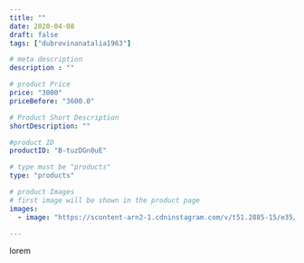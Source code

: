 ```yaml
---
title: ""
date: 2020-04-08
draft: false
tags: ["dubrovinanatalia1963"]

# meta description
description : ""

# product Price
price: "3000"
priceBefore: "3600.0"

# Product Short Description
shortDescription: ""

#product ID
productID: "B-tuzDGn0uE"

# type must be "products"
type: "products"

# product Images
# first image will be shown in the product page
images:
  - image: "https://scontent-arn2-1.cdninstagram.com/v/t51.2885-15/e35/92390468_864397947335161_5632983391800974437_n.jpg?se=7&tp=1&_nc_ht=scontent-arn2-1.cdninstagram.com&_nc_cat=101&_nc_ohc=NI5H3jQ8XuIAX-Ph2hs&ccb=7-4&oh=76e9b513f6a3b3f3d87212c1c9c3ee7d&oe=6084F798&ig_cache_key=MjI4MjY4NjQwNDMxMTg2MjE0OA%3D%3D.2-ccb7-4"

---
```

lorem
